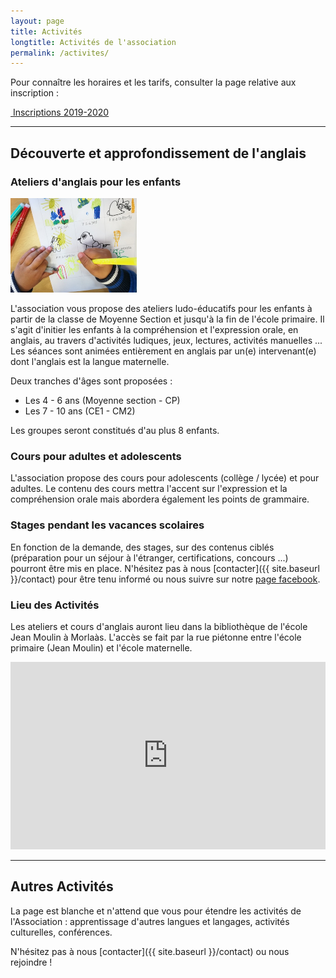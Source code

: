 ```yaml
---
layout: page
title: Activités
longtitle: Activités de l'association
permalink: /activites/
---
```


Pour connaître les horaires et les tarifs, consulter la page relative aux
inscription :

<p class="text-center">
    <a href="{{ site.baseurl }}{% post_url 2019-08-26-inscription2019-2020 %}" role="button" class="btn btn-lg btn-success" aria-label="Remove">
        <span class="far fa-check-circle" aria-hidden="true"></span>
        &nbsp;Inscriptions 2019-2020
    </a>
</p>

---

## Découverte et approfondissement de l'anglais

### Ateliers d'anglais pour les enfants

<img class="pull-right" src="/assets/img/painting.jpg" style="min-width:30%;max-width:40%;" />

L'association vous propose des ateliers ludo-éducatifs pour les enfants à partir
de la classe de Moyenne Section et jusqu'à la fin de l'école primaire.
Il s'agit d'initier les enfants à la compréhension et l'expression orale,
en anglais, au travers d'activités ludiques, jeux, lectures, activités manuelles ...
Les séances sont animées entièrement en anglais par un(e) intervenant(e) dont
l'anglais est la langue maternelle.

Deux tranches d'âges sont proposées :
* Les 4 - 6 ans (Moyenne section - CP)
* Les 7 - 10 ans (CE1 - CM2)

Les groupes seront constitués d'au plus 8 enfants.

### Cours pour adultes et adolescents

L'association propose des cours pour adolescents (collège / lycée) et pour adultes.
Le contenu des cours mettra l'accent sur l'expression et la compréhension orale
mais abordera également les points de grammaire.

### Stages pendant les vacances scolaires

En fonction de la demande, des stages, sur des contenus ciblés (préparation
pour un séjour à l'étranger, certifications, concours ...) pourront être mis en
place. N'hésitez pas à nous [contacter]({{ site.baseurl }}/contact) pour être
tenu informé ou nous suivre sur notre [page facebook](https://www.facebook.com/MLangues).


### Lieu des Activités

Les ateliers et cours d'anglais auront lieu dans la bibliothèque de l'école
Jean Moulin à Morlaàs. L'accès se fait par la rue piétonne entre l'école
primaire (Jean Moulin) et l'école maternelle.

<iframe width="100%" height="300px" frameborder="0" allowfullscreen src="https://umap.openstreetmap.fr/fr/map/mlangues_358859?scaleControl=false&miniMap=false&scrollWheelZoom=true&zoomControl=true&allowEdit=false&moreControl=true&searchControl=null&tilelayersControl=null&embedControl=null&datalayersControl=true&onLoadPanel=undefined&captionBar=false"></iframe>


---

## Autres Activités

La page est blanche et n'attend que vous pour étendre les activités de
l'Association : apprentissage d'autres langues et langages, activités culturelles,
conférences.

N'hésitez pas à nous [contacter]({{ site.baseurl }}/contact) ou nous rejoindre !
